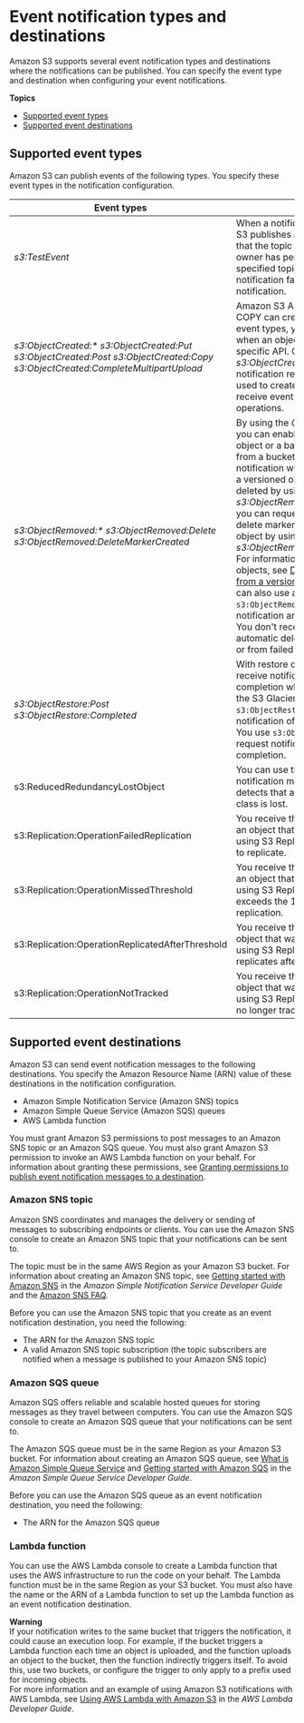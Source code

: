 # Event notification types and destinations<a name="notification-how-to-event-types-and-destinations"></a>

Amazon S3 supports several event notification types and destinations where the notifications can be published\. You can specify the event type and destination when configuring your event notifications\.

**Topics**
+ [Supported event types](#supported-notification-event-types)
+ [Supported event destinations](#supported-notification-destinations)

## Supported event types<a name="supported-notification-event-types"></a>

Amazon S3 can publish events of the following types\. You specify these event types in the notification configuration\.


|  Event types |  Description  | 
| --- | --- | 
|  *s3:TestEvent*  |  When a notification is enabled, Amazon S3 publishes a test notification to ensure that the topic exists and that the bucket owner has permission to publish the specified topic\. If enabling the notification fails, you do not receive a test notification\.  | 
|  *s3:ObjectCreated:\** *s3:ObjectCreated:Put* *s3:ObjectCreated:Post* *s3:ObjectCreated:Copy* *s3:ObjectCreated:CompleteMultipartUpload*  |  Amazon S3 APIs such as PUT, POST, and COPY can create an object\. With these event types, you can enable notifications when an object is created using a specific API\. Or, you can use the *s3:ObjectCreated:\** event type to request notification regardless of the API that was used to create an object\.  You don't receive event notifications from failed operations\.  | 
|  *s3:ObjectRemoved:\** *s3:ObjectRemoved:Delete* *s3:ObjectRemoved:DeleteMarkerCreated*  |  By using the *ObjectRemoved* event types, you can enable notification when an object or a batch of objects is removed from a bucket\. You can request notification when an object is deleted or a versioned object is permanently deleted by using the *s3:ObjectRemoved:Delete* event type\. Or you can request notification when a delete marker is created for a versioned object by using *s3:ObjectRemoved:DeleteMarkerCreated*\. For information about deleting versioned objects, see [Deleting object versions from a versioning\-enabled bucket](DeletingObjectVersions.md)\. You can also use a wildcard `s3:ObjectRemoved:*` to request notification anytime an object is deleted\.  You don't receive event notifications from automatic deletes from lifecycle policies or from failed operations\.  | 
|  *s3:ObjectRestore:Post* *s3:ObjectRestore:Completed*  |  With restore object event types, you can receive notifications for initiation and completion when restoring objects from the S3 Glacier storage class\. You use `s3:ObjectRestore:Post` to request notification of object restoration initiation\. You use `s3:ObjectRestore:Completed` to request notification of restoration completion\.   | 
| s3:ReducedRedundancyLostObject | You can use this event type to request a notification message when Amazon S3 detects that an object of the RRS storage class is lost\. | 
| s3:Replication:OperationFailedReplication | You receive this notification event when an object that was eligible for replication using S3 Replication Time Control failed to replicate\. | 
| s3:Replication:OperationMissedThreshold | You receive this notification event when an object that was eligible for replication using S3 Replication Time Control exceeds the 15\-minute threshold for replication\. | 
| s3:Replication:OperationReplicatedAfterThreshold | You receive this notification event for an object that was eligible for replication using S3 Replication Time Control replicates after the 15\-minute threshold\. | 
| s3:Replication:OperationNotTracked | You receive this notification event for an object that was eligible for replication using S3 Replication Time Control but is no longer tracked by replication metrics\. | 

## Supported event destinations<a name="supported-notification-destinations"></a>

Amazon S3 can send event notification messages to the following destinations\. You specify the Amazon Resource Name \(ARN\) value of these destinations in the notification configuration\.
+ Amazon Simple Notification Service \(Amazon SNS\) topics
+ Amazon Simple Queue Service \(Amazon SQS\) queues
+ AWS Lambda function

You must grant Amazon S3 permissions to post messages to an Amazon SNS topic or an Amazon SQS queue\. You must also grant Amazon S3 permission to invoke an AWS Lambda function on your behalf\. For information about granting these permissions, see [Granting permissions to publish event notification messages to a destination](grant-destinations-permissions-to-s3.md)\. 

### Amazon SNS topic<a name="amazon-sns-topic"></a>

Amazon SNS coordinates and manages the delivery or sending of messages to subscribing endpoints or clients\. You can use the Amazon SNS console to create an Amazon SNS topic that your notifications can be sent to\. 

The topic must be in the same AWS Region as your Amazon S3 bucket\. For information about creating an Amazon SNS topic, see [Getting started with Amazon SNS](https://docs.aws.amazon.com/sns/latest/dg/sns-getting-started.html) in the *Amazon Simple Notification Service Developer Guide* and the [Amazon SNS FAQ](http://aws.amazon.com/sns/faqs/)\.

Before you can use the Amazon SNS topic that you create as an event notification destination, you need the following:
+ The ARN for the Amazon SNS topic
+ A valid Amazon SNS topic subscription \(the topic subscribers are notified when a message is published to your Amazon SNS topic\)

### Amazon SQS queue<a name="amazon-sqs-queue"></a>

Amazon SQS offers reliable and scalable hosted queues for storing messages as they travel between computers\. You can use the Amazon SQS console to create an Amazon SQS queue that your notifications can be sent to\. 

The Amazon SQS queue must be in the same Region as your Amazon S3 bucket\. For information about creating an Amazon SQS queue, see [What is Amazon Simple Queue Service](https://docs.aws.amazon.com/AWSSimpleQueueService/latest/SQSDeveloperGuide/welcome.html) and [Getting started with Amazon SQS](https://docs.aws.amazon.com/AWSSimpleQueueService/latest/SQSDeveloperGuide/sqs-getting-started.html) in the *Amazon Simple Queue Service Developer Guide*\. 

Before you can use the Amazon SQS queue as an event notification destination, you need the following:
+ The ARN for the Amazon SQS queue

### Lambda function<a name="lambda-function"></a>

You can use the AWS Lambda console to create a Lambda function that uses the AWS infrastructure to run the code on your behalf\. The Lambda function must be in the same Region as your S3 bucket\. You must also have the name or the ARN of a Lambda function to set up the Lambda function as an event notification destination\.

**Warning**  
If your notification writes to the same bucket that triggers the notification, it could cause an execution loop\. For example, if the bucket triggers a Lambda function each time an object is uploaded, and the function uploads an object to the bucket, then the function indirectly triggers itself\. To avoid this, use two buckets, or configure the trigger to only apply to a prefix used for incoming objects\.  
For more information and an example of using Amazon S3 notifications with AWS Lambda, see [Using AWS Lambda with Amazon S3](https://docs.aws.amazon.com/lambda/latest/dg/with-s3.html) in the *AWS Lambda Developer Guide*\. 